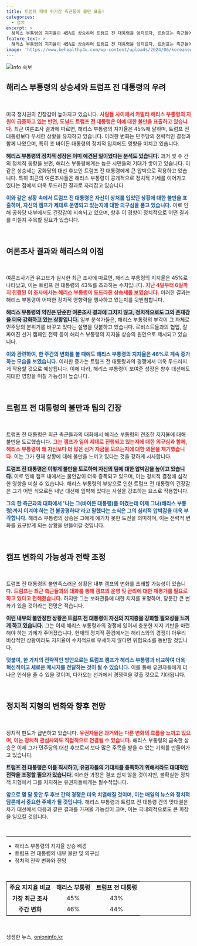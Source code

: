 ```yaml
---
title: 트럼프 패배 위기감 측근들에 불만 표출!
categories:
  - 정치
excerpt: >
  해리스 부통령의 지지율이 45%로 상승하며 트럼프 전 대통령을 앞지르자, 트럼프는 측근들에게 불만을 토로하고 있습니다. 그의 캠프 내부가 긴장감으로 가득하다는 보도!
feature_text: >
  해리스 부통령의 지지율이 45%로 상승하며 트럼프 전 대통령을 앞지르자, 트럼프는 측근들에게 불만을 토로하고 있습니다. 그의 캠프 내부가 긴장감으로 가득하다는 보도!
image: 'https://www.behealthy4u.com/wp-content/uploads/2024/06/koreanews.jpg'
---
```


<p><img src="https://www.behealthy4u.com/wp-content/uploads/2024/06/koreanews.jpg" alt="info 속보" /></p>

<h2>해리스 부통령의 상승세와 트럼프 전 대통령의 우려</h2>

<p data-ke-size="size16">&nbsp;</p>

<p>미국 정치권의 긴장감이 높아지고 있습니다. <b><span style="color: #ee2323;">사람들 사이에서 카멀라 해리스 부통령의 지원이 급증하고 있는 반면, 도널드 트럼프 전 대통령은 이에 대한 불만을 표출하고 있습니다.</span></b> 최근 여론조사 결과에 따르면, 해리스 부통령의 지지율은 45%에 달하며, 트럼프 전 대통령보다 우세한 상황을 유지하고 있습니다. 이러한 변화는 민주당의 전략적인 결정과 함께 나왔으며, 특히 조 바이든 대통령의 정치적 입지에도 영향을 미치고 있습니다.</p>

<p><b><span style="background-color: #21538527;">해리스 부통령의 정치적 성장은 이미 예견된 일이었다는 분석도 있습니다.</span></b> 과거 몇 주 간의 정치적 동향을 보면, 해리스 부통령에게는 높은 시민들의 기대가 쌓이고 있습니다. 이 같은 상승세는 공화당의 대선 후보인 트럼프 전 대통령에게 큰 압박으로 작용하고 있습니다. 특히 최근의 여론조사들은 해리스 부통령이 공개적으로 정치적 기세를 이어가고 있다는 점에서 더욱 두드러진 결과로 자리잡고 있습니다.</p>

<p><b><span style="color: #1a5490;">이와 같은 상황 속에서 트럼프 전 대통령은 자신이 상처를 입었던 상황에 대한 불만을 표출하며, 자신의 캠프가 제대로 운영되고 있는지에 대한 의구심을 품고 있습니다.</span></b> 이로 인해 공화당 내부에서도 긴장감이 지속되고 있으며, 향후 이 경향이 정치적으로 어떤 결과를 미칠지 주목할 필요가 있습니다.</p>

<p data-ke-size="size16">&nbsp;</p> 

<h2>여론조사 결과와 해리스의 이점</h2>

<p data-ke-size="size16">&nbsp;</p>

<p>여론조사기관 유고브가 실시한 최근 조사에 따르면, 해리스 부통령의 지지율은 45%로 나타났고, 이는 트럼프 전 대통령의 43%를 초과하는 수치입니다. <b><span style="color: #ee2323;">지난 4일부터 6일까지 진행된 이 조사에서는 해리스 부통령이 도드라진 상승세를 보였습니다.</span></b> 이러한 결과는 해리스 부통령이 어떠한 정치적 영향력을 행사하고 있는지를 뒷받침합니다.</p>

<p><b><span style="background-color: #21538527;">해리스 부통령의 약진은 단순한 여론조사 결과에 그치지 않고, 정치적으로도 그의 존재감을 더욱 강화하고 있는 상황입니다.</span></b> 일부 분석가들은, 해리스 부통령의 부각이 그 자체로 민주당의 분위기를 바꾸고 있다는 설명을 덧붙하고 있습니다. 로비스트들과의 협업, 잘 짜여진 선거 캠페인 전략 등이 해리스 부통령의 지지율 상승의 원인으로 제시되고 있습니다.</p>

<p><b><span style="color: #1a5490;">이와 관련하여, 한 주간의 변화를 볼 때에도 해리스 부통령의 지지율은 46%로 계속 증가하는 모습을 보였습니다.</span></b> 이러한 증가는 트럼프 전 대통령과의 경쟁에서 더욱 두드러지게 작용할 것으로 예상됩니다. 이에 따라, 해리스 부통령이 보여준 성장은 향후 대선에도 지대한 영향을 미칠 가능성이 높습니다.</p>

<p data-ke-size="size16">&nbsp;</p>

<h2>트럼프 전 대통령의 불만과 팀의 긴장</h2>

<p data-ke-size="size16">&nbsp;</p>

<p>트럼프 전 대통령은 최근 측근들과의 대화에서 해리스 부통령의 견조한 지지율에 대해 불만을 토로했습니다. <b><span style="color: #ee2323;">그는 캠프가 일이 제대로 진행되고 있는지에 대한 의구심과 함께, 해리스 부통령이 왜 자신보다 더 많은 선거 자금을 모으는지에 대한 의문을 제기했습니다.</span></b> 이는 그가 현재 상황에 대해 불만을 느끼고 있다는 것을 강하게 시사합니다.</p>

<p><b><span style="background-color: #21538527;">트럼프 전 대통령은 이렇게 불만을 토로하며 자신의 팀에 대한 압박감을 높이고 있습니다.</span></b> 이로 인해 캠프 내에서는 불안감이 더욱 증폭되고 있으며, 이는 정치적 결정에 심각한 영향을 미칠 수 있습니다. 해리스 부통령의 부상으로 인한 트럼프 전 대통령의 긴장감은 그가 어떤 식으로든 내년 대선에 임박해 있다는 사실을 강조하는 요소로 작용합니다.</p>

<p><b><span style="color: #1a5490;">그의 한 측근과의 대화에서 '나는 그(바이든 대통령)를 이겼는데 이제 그녀(해리스 부통령)까지 이겨야 하는 건 불공평하다'라고 말했다는 소식은 그의 심리적 압박감을 더욱 부각합니다.</span></b> 해리스 부통령의 상승은 그에게 예기치 못한 도전을 의미하며, 이는 전략적 변화를 요구받게 되는 상황을 만들어갈 것입니다.</p>

<p data-ke-size="size16">&nbsp;</p>

<h2>캠프 변화의 가능성과 전략 조정</h2>

<p data-ke-size="size16">&nbsp;</p>

<p>트럼프 전 대통령의 불만족스러운 상황은 내부 캠프의 변화를 초래할 가능성이 있습니다. <b><span style="color: #ee2323;">트럼프는 최근 측근들과의 대화를 통해 캠프의 운영 및 관리에 대한 재평가를 필요로 하고 있다고 전해졌습니다.</span></b> 하지만 그는 보좌관들에 대한 지지를 표명하며, 당분간 큰 변화가 있을 것이라는 전망은 적습니다.</p>

<p><b><span style="background-color: #21538527;">이런 내부의 불안정한 상황은 트럼프 전 대통령이 자신의 지지층을 강화할 필요성을 느끼게 하고 있습니다.</span></b> 그는 이제 해리스 부통령과의 경쟁에 있어서 충분한 지지 기반을 마련해야 하는 과제가 주어졌습니다. 현재의 정치적 환경에서는 해리스와의 경쟁이 아무리 비상적인 상황이라도 지지율이 수치적으로 우세하지 않다면 위험요소를 동반할 것입니다.</p>

<p><b><span style="color: #1a5490;">덧붙여, 한 가지의 전략적인 방안으로는 트럼프 캠프가 해리스 부통령과 비교하여 더욱 혁신적이고 새로운 메시지를 전달하는 것이 될 수 있습니다.</span></b> 이를 통해 유권자들에게 더 나은 인식을 줄 수 있을 것이며, 다가오는 선거에서 경쟁력을 갖출 것으로 기대됩니다.</p>

<p data-ke-size="size16">&nbsp;</p>

<h2>정치적 지형의 변화와 향후 전망</h2>

<p data-ke-size="size16">&nbsp;</p>

<p>정치적 판도가 급변하고 있습니다. <b><span style="color: #ee2323;">유권자들은 과거와는 다른 변화의 흐름을 느끼고 있으며, 이는 정치적 관심사와도 직접적으로 연결될 수 있습니다.</span></b> 해리스 부통령의 급속한 상승은 이제 그가 민주당의 대선 후보로서 보다 많은 주목을 받을 수 있는 기회를 만들어가고 있습니다.</p>

<p><b><span style="background-color: #21538527;">트럼프 전 대통령은 이를 직시하고, 유권자들의 기대치를 충족하기 위해서라도 대대적인 전략을 조정할 필요가 있습니다.</span></b> 이러한 과정은 결코 쉽지 않을 것이지만, 불확실한 정치적 지형에서 그를 지지하는 유권자들에게는 필수적입니다.</p>

<p><b><span style="color: #1a5490;">앞으로 몇 달 동안 두 후보 간의 경쟁은 더욱 치열해질 것이며, 이는 매일의 뉴스와 정치적 담론에서 중요한 주제가 될 것입니다.</span></b> 해리스 부통령과 트럼프 전 대통령 간의 맞대결은 차기 대선에서 다음과 같은 결과를 가져올 가능성이 크며, 이는 국내외적으로도 큰 파장을 일으킬 것입니다.</p>

<p data-ke-size="size16">&nbsp;</p>

<hr>

<ul>
    <li>해리스 부통령의 지지율 상승 배경</li>
    <li>트럼프 전 대통령의 내부 불만 및 의구심</li>
    <li>정치적 전략 변화와 전망</li>
</ul>

<p data-ke-size="size16">&nbsp;</p> 

<table style="border: 1px solid #000; width: 100%;">
    <tr>
        <td style="text-align: center; height: 17px;"><b>주요 지지율 비교</b></td>
        <td style="text-align: center; height: 17px;"><b>해리스 부통령</b></td>
        <td style="text-align: center; height: 17px;"><b>트럼프 전 대통령</b></td>
    </tr>
    <tr>
        <td style="text-align: center; height: 17px;"><b>가장 최근 조사</b></td>
        <td style="text-align: center; height: 17px;">45%</td>
        <td style="text-align: center; height: 17px;">43%</td>
    </tr>
    <tr>
        <td style="text-align: center; height: 17px;"><b>주간 변화</b></td>
        <td style="text-align: center; height: 17px;">46%</td>
        <td style="text-align: center; height: 17px;">44%</td>
    </tr>
</table> 

<p data-ke-size="size16">&nbsp;</p>
생생한 뉴스, <a href="https://onioninfo.kr" rel="dofollow">onioninfo.kr</a>



